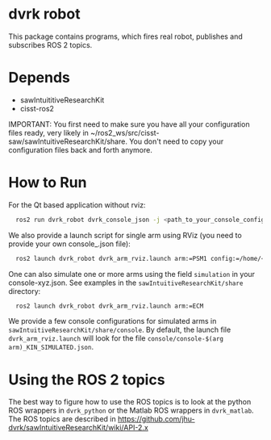 dvrk robot
==========

This package contains programs, which fires real robot, publishes and
subscribes ROS 2 topics.

# Depends

* sawIntuititiveResearchKit 
* cisst-ros2

IMPORTANT: You first need to make sure you have all your configuration
files ready, very likely in
~/ros2_ws/src/cisst-saw/sawIntuitiveResearchKit/share.  You don't
need to copy your configuration files back and forth anymore.

# How to Run

For the Qt based application without rviz:
```sh
  ros2 run dvrk_robot dvrk_console_json -j <path_to_your_console_config.json>
```

We also provide a launch script for single arm using RViz (you need to provide your own console_<arm>.json file):
```sh
  ros2 launch dvrk_robot dvrk_arm_rviz.launch arm:=PSM1 config:=/home/<user_name>/catkin_ws/src/cisst-saw/sawIntuitiveResearchKit/share/jhu-dVRK/console-PSM1.json
```

One can also simulate one or more arms using the field `simulation` in your console-xyz.json.  See examples in the `sawIntuitiveResearchKit/share` directory:
```sh
  ros2 launch dvrk_robot dvrk_arm_rviz.launch arm:=ECM
```

We provide a few console configurations for simulated arms in `sawIntuitiveResearchKit/share/console`.  By default, the launch file `dvrk_arm_rviz.launch` will look for the file `console/console-$(arg arm)_KIN_SIMULATED.json`.

# Using the ROS 2 topics

The best way to figure how to use the ROS topics is to look at the
python ROS wrappers in `dvrk_python` or the Matlab ROS wrappers in
`dvrk_matlab`.  The ROS topics are described in https://github.com/jhu-dvrk/sawIntuitiveResearchKit/wiki/API-2.x
